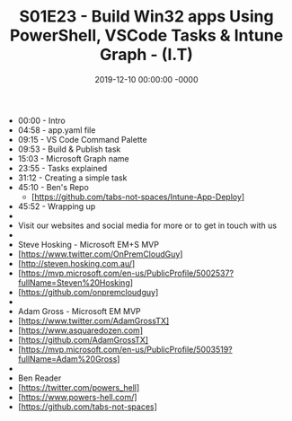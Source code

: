﻿---
layout: post
title: "S01E23 - Build Win32 apps Using PowerShell, VSCode Tasks & Intune Graph - (I.T)"
date: 2019-12-10 00:00:00 -0000
categories:
---
 * 00:00 - Intro
 * 04:58 - app.yaml file
 * 09:15 - VS Code Command Palette
 * 09:53 - Build & Publish task
 * 15:03 - Microsoft Graph name
 * 23:55 - Tasks explained
 * 31:12 - Creating a simple task
 * 45:10 - Ben's Repo
   -  [https://github.com/tabs-not-spaces/Intune-App-Deploy]
 * 45:52 - Wrapping up
 * 
 * Visit our websites and social media for more or to get in touch with us
 * 
 * Steve Hosking - Microsoft EM+S MVP
 * [https://www.twitter.com/OnPremCloudGuy]
 * [http://steven.hosking.com.au/]
 * [https://mvp.microsoft.com/en-us/PublicProfile/5002537?fullName=Steven%20Hosking]
 * [https://github.com/onpremcloudguy]
 * 
 * Adam Gross - Microsoft EM MVP
 * [https://www.twitter.com/AdamGrossTX]
 * [https://www.asquaredozen.com]
 * [https://github.com/AdamGrossTX]
 * [https://mvp.microsoft.com/en-us/PublicProfile/5003519?fullName=Adam%20Gross]
 * 
 * Ben Reader
 * [https://twitter.com/powers_hell]
 * [https://www.powers-hell.com/]
 * [https://github.com/tabs-not-spaces]
